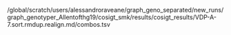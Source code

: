 /global/scratch/users/alessandroraveane/graph_geno_separated/new_runs/graph_genotyper_Allentofthg19/cosigt_smk/results/cosigt_results/VDP-A-7.sort.rmdup.realign.md/combos.tsv